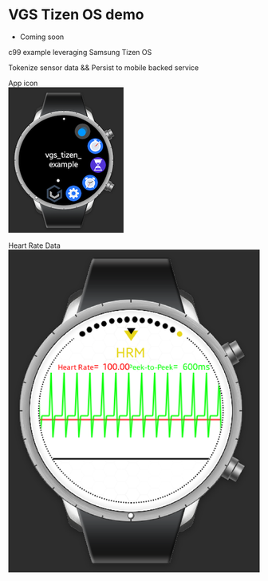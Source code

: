 # VGS Tizen OS demo  

- Coming soon

c99 example leveraging Samsung Tizen OS    

Tokenize sensor data && Persist to mobile backed service        

App icon   
![vgs_tizen_demo.png](/docs/vgs_tizen_demo.png)         

Heart Rate Data    
![vgs_tizen_demo-hrm.png](/docs/vgs_tizen_demo-hrm.png)     

